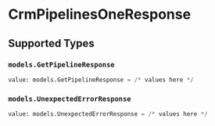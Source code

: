 # CrmPipelinesOneResponse


## Supported Types

### `models.GetPipelineResponse`

```python
value: models.GetPipelineResponse = /* values here */
```

### `models.UnexpectedErrorResponse`

```python
value: models.UnexpectedErrorResponse = /* values here */
```

